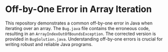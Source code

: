 # Off-by-One Error in Array Iteration
This repository demonstrates a common off-by-one error in Java when iterating over an array.  The `Bug.java` file contains the erroneous code, resulting in an `ArrayIndexOutOfBoundsException`. The corrected version is provided in `BugSolution.java`.  Understanding off-by-one errors is crucial for writing robust and reliable Java programs.